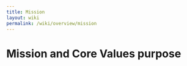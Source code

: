 ```yaml
---
title: Mission
layout: wiki
permalink: /wiki/overview/mission
---
```


# Mission and Core Values purpose
